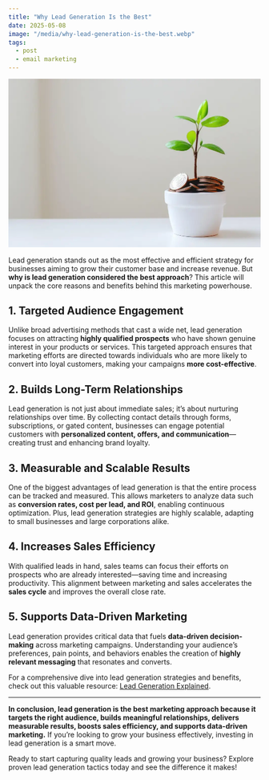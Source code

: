 ```yaml
---
title: "Why Lead Generation Is the Best"
date: 2025-05-08
image: "/media/why-lead-generation-is-the-best.webp"
tags:
  - post
  - email marketing
---
```


![Why Lead Generation Is the Best](/media/why-lead-generation-is-the-best.webp)

Lead generation stands out as the most effective and efficient strategy for businesses aiming to grow their customer base and increase revenue. But **why is lead generation considered the best approach**? This article will unpack the core reasons and benefits behind this marketing powerhouse.

## 1. Targeted Audience Engagement

Unlike broad advertising methods that cast a wide net, lead generation focuses on attracting **highly qualified prospects** who have shown genuine interest in your products or services. This targeted approach ensures that marketing efforts are directed towards individuals who are more likely to convert into loyal customers, making your campaigns **more cost-effective**.

## 2. Builds Long-Term Relationships

Lead generation is not just about immediate sales; it’s about nurturing relationships over time. By collecting contact details through forms, subscriptions, or gated content, businesses can engage potential customers with **personalized content, offers, and communication**—creating trust and enhancing brand loyalty.

## 3. Measurable and Scalable Results

One of the biggest advantages of lead generation is that the entire process can be tracked and measured. This allows marketers to analyze data such as **conversion rates, cost per lead, and ROI**, enabling continuous optimization. Plus, lead generation strategies are highly scalable, adapting to small businesses and large corporations alike.

## 4. Increases Sales Efficiency

With qualified leads in hand, sales teams can focus their efforts on prospects who are already interested—saving time and increasing productivity. This alignment between marketing and sales accelerates the **sales cycle** and improves the overall close rate.

## 5. Supports Data-Driven Marketing

Lead generation provides critical data that fuels **data-driven decision-making** across marketing campaigns. Understanding your audience’s preferences, pain points, and behaviors enables the creation of **highly relevant messaging** that resonates and converts.

For a comprehensive dive into lead generation strategies and benefits, check out this valuable resource: [Lead Generation Explained](https://leadcraftr.com/posts/lead-generation/).

---

**In conclusion, lead generation is the best marketing approach because it targets the right audience, builds meaningful relationships, delivers measurable results, boosts sales efficiency, and supports data-driven marketing.** If you’re looking to grow your business effectively, investing in lead generation is a smart move.

Ready to start capturing quality leads and growing your business? Explore proven lead generation tactics today and see the difference it makes!
